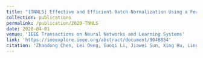 ```yaml
---
title: "[TNNLS] Effective and Efficient Batch Normalization Using a Few Uncorrelated Data for Statistics Estimation"
collection: publications
permalink: /publication/2020-TNNLS
date: 2020-04-01
venue: 'IEEE Transactions on Neural Networks and Learning Systems'
link: 'https://ieeexplore.ieee.org/abstract/document/9046854'
citation: 'Zhaodong Chen, Lei Deng, Guoqi Li, Jiawei Sun, Xing Hu, Ling Liang, Yufei Ding, and Yuan Xie. Effective and efficient batch normalization using a few uncorrelated data for statistics estimation. IEEE Transactions on Neural Networks and Learning Systems, 32(1):348–362, 2020'
---
```

